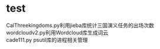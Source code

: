 # test
CalThreekingdoms.py利用jieba库统计三国演义任务的出场次数  
wordcloudv2.py利用Wordcloud库生成词云  
cade111.py psutil库的进程相关管理
